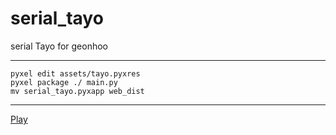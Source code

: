# serial_tayo
serial Tayo for geonhoo

---

```
pyxel edit assets/tayo.pyxres
pyxel package ./ main.py
mv serial_tayo.pyxapp web_dist
```

---

[Play](https://kitao.github.io/pyxel/wasm/launcher/?play=hulk89.serial_tayo.web_dist.serial_tayo_v1_0)
